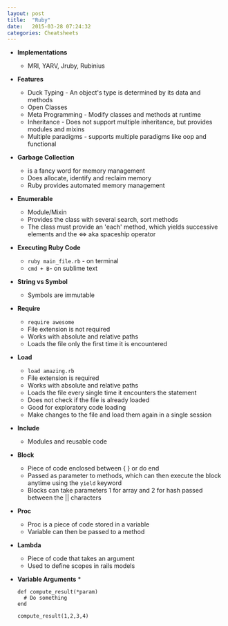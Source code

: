 ```yaml
---
layout: post
title:  "Ruby"
date:   2015-03-28 07:24:32
categories: Cheatsheets
---
```


* __Implementations__
  * MRI, YARV, Jruby, Rubinius

* __Features__
  * Duck Typing - An object's type is determined by its data and methods
  * Open Classes
  * Meta Programming - Modify classes and methods at runtime
  * Inheritance - Does not support multiple inheritance, but provides modules and mixins
  * Multiple paradigms - supports multiple paradigms like oop and functional

* __Garbage Collection__
  * is a fancy word for memory management
  * Does allocate, identify and reclaim memory
  * Ruby provides automated memory management

* __Enumerable__
  * Module/Mixin
  * Provides the class with several search, sort methods
  * The class must provide an 'each' method, which yields successive elements and the <=> aka spaceship operator

* __Executing Ruby Code__
  * `ruby main_file.rb` - on terminal
  * `cmd + B`- on sublime text

* __String vs Symbol__
  * Symbols are immutable

* __Require__
  * `require awesome`
  * File extension is not required
  * Works with absolute and relative paths
  * Loads the file only the first time it is encountered

* __Load__
  * `load amazing.rb`
  * File extension is required
  * Works with absolute and relative paths
  * Loads the file every single time it encounters the statement
  * Does not check if the file is already loaded
  * Good for exploratory code loading
  * Make changes to the file and load them again in a single session

* __Include__
  * Modules and reusable code

* __Block__
  * Piece of code enclosed between { } or do end
  * Passed as parameter to methods, which can then execute the block anytime using the `yield` keyword
  * Blocks can take parameters 1 for array and 2 for hash passed between the || characters

* __Proc__
  * Proc is a piece of code stored in a variable
  * Variable can then be passed to a method

* __Lambda__
  * Piece of code that takes an argument
  * Used to define scopes in rails models

* __Variable Arguments__
  * 
  ``` 
  def compute_result(*param)
    # Do something
  end

  compute_result(1,2,3,4)
  ```